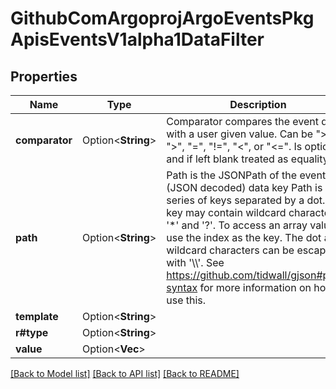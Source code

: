 # GithubComArgoprojArgoEventsPkgApisEventsV1alpha1DataFilter

## Properties

Name | Type | Description | Notes
------------ | ------------- | ------------- | -------------
**comparator** | Option<**String**> | Comparator compares the event data with a user given value. Can be \">=\", \">\", \"=\", \"!=\", \"<\", or \"<=\". Is optional, and if left blank treated as equality \"=\". | [optional]
**path** | Option<**String**> | Path is the JSONPath of the event's (JSON decoded) data key Path is a series of keys separated by a dot. A key may contain wildcard characters '*' and '?'. To access an array value use the index as the key. The dot and wildcard characters can be escaped with '\\\\'. See https://github.com/tidwall/gjson#path-syntax for more information on how to use this. | [optional]
**template** | Option<**String**> |  | [optional]
**r#type** | Option<**String**> |  | [optional]
**value** | Option<**Vec<String>**> |  | [optional]

[[Back to Model list]](../README.md#documentation-for-models) [[Back to API list]](../README.md#documentation-for-api-endpoints) [[Back to README]](../README.md)


